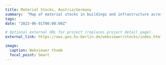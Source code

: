 ```yaml
---
title: Material Stocks, Austria/Germany
summary:  "Map of material stocks in buildings and infrastructure across Germany and Austria at a spatial resolution of 10m. Includes federal statistics(year: 2018)."
tags:
date: "2023-06-01T00:00:00Z"

# Optional external URL for project (replaces project detail page).
external_link: https://ows.geo.hu-berlin.de/webviewer/stocks/index.html

image:
  caption: Webviewer thumb
  focal_point: Smart
---
```

